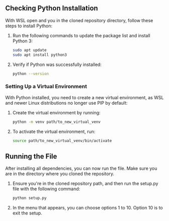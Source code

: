 ## Checking Python Installation

With WSL open and you in the cloned repository directory, follow these steps to install Python:

1. Run the following commands to update the package list and install Python 3:
    ```bash
    sudo apt update
    sudo apt install python3
    ```

2. Verify if Python was successfully installed:
    ```bash
    python --version
    ```

### Setting Up a Virtual Environment

With Python installed, you need to create a new virtual environment, as WSL and newer Linux distributions no longer use PIP by default:

1. Create the virtual environment by running:
    ```bash
    python -m venv path/to_new_virtual_venv
    ```

2. To activate the virtual environment, run:
    ```bash
    source path/to_new_virtual_venv/bin/activate
    ```

## Running the File

After installing all dependencies, you can now run the file. Make sure you are in the directory where you cloned the repository.

1. Ensure you're in the cloned repository path, and then run the setup.py file with the following command:
    ```bash
    python setup.py
    ```

2. In the menu that appears, you can choose options 1 to 10. Option 10 is to exit the setup.

